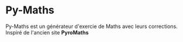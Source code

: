 # Py-Maths

Py-Maths est un générateur d'exercie de Maths avec leurs corrections. Inspiré de l'ancien site **PyroMaths**

